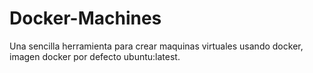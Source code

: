 # Docker-Machines
Una sencilla herramienta para crear maquinas virtuales usando docker, imagen docker por defecto ubuntu:latest.

